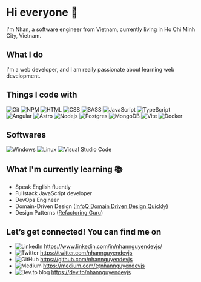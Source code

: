 # Hi everyone 👋

I'm Nhan, a software engineer from Vietnam, currently living in Ho Chi Minh City, Vietnam.

## What I do

I'm a web developer, and I am really passionate about learning web development.

## Things I code with

![Git](https://img.shields.io/badge/Git-F05032?logo=git&logoColor=white&style=for-the-badge)
![NPM](https://img.shields.io/badge/NPM-CB3837?logo=npm&logoColor=white&style=for-the-badge)
![HTML](https://img.shields.io/badge/HTML5-E34F26?logo=html5&logoColor=white&style=for-the-badge)
![CSS](https://img.shields.io/badge/CSS3-2F4BD8?logo=css3&logoColor=white&style=for-the-badge)
![SASS](https://img.shields.io/badge/Sass-CC6699?logo=sass&logoColor=white&style=for-the-badge)
![JavaScript](https://img.shields.io/badge/JavaScript-F7DF1E?logo=javascript&logoColor=black&style=for-the-badge)
![TypeScript](https://img.shields.io/badge/TypeScript-3178C6?logo=typescript&logoColor=white&style=for-the-badge)
![Angular](https://img.shields.io/badge/Angular-DD0031?logo=angular&logoColor=white&style=for-the-badge)
![Astro](https://img.shields.io/badge/Astro-F3E8D8?logo=astro&logoColor=black&style=for-the-badge)
![Nodejs](https://img.shields.io/badge/Nodejs-43853d?logo=Node.js&logoColor=white&style=for-the-badge)
![Postgres](https://img.shields.io/badge/Postgres-316192?logo=postgresql&logoColor=white&style=for-the-badge)
![MongoDB](https://img.shields.io/badge/MongoDB-13aa52?logo=mongodb&logoColor=white&style=for-the-badge)
![Vite](https://img.shields.io/badge/Vite-BB2BF7?logo=vite&logoColor=white&style=for-the-badge)
![Docker](https://img.shields.io/badge/Docker-46a2f1?logo=docker&logoColor=white&style=for-the-badge)

## Softwares

![Windows](https://img.shields.io/badge/Windows-45b8d8?logo=Windows&logoColor=white&style=for-the-badge)
![Linux](https://img.shields.io/badge/Linux-FCC624?logo=Linux&logoColor=black&style=for-the-badge)
![Visual Studio Code](https://img.shields.io/badge/VSCode-007ACC?logo=visualstudiocode&logoColor=white&style=for-the-badge)

## What I'm currently learning 📚

- Speak English fluently
- Fullstack JavaScript developer
- DevOps Engineer
- Domain-Driven Design ([InfoQ Domain Driven Design Quickly](https://www.infoq.com/minibooks/domain-driven-design-quickly/))
- Design Patterns ([Refactoring Guru](https://refactoring.guru/design-patterns))

## Let’s get connected! You can find me on

- ![LinkedIn](https://img.shields.io/badge/linkedin-%230077B5.svg?style=for-the-badge&logo=linkedin&logoColor=white) https://www.linkedin.com/in/nhannguyendevjs/
- ![Twitter](https://img.shields.io/badge/Twitter-%231DA1F2.svg?style=for-the-badge&logo=Twitter&logoColor=white) https://twitter.com/nhannguyendevjs
- ![GitHub](https://img.shields.io/badge/github-%23121011.svg?style=for-the-badge&logo=github&logoColor=white) https://github.com/nhannguyendevjs
- ![Medium](https://img.shields.io/badge/Medium-12100E?style=for-the-badge&logo=medium&logoColor=white) https://medium.com/@nhannguyendevjs
- ![Dev.to blog](https://img.shields.io/badge/dev.to-0A0A0A?style=for-the-badge&logo=dev.to&logoColor=white) https://dev.to/nhannguyendevjs
